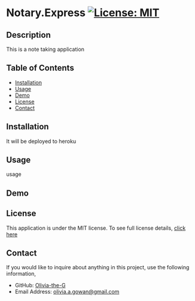 # Notary.Express [![License: MIT](https://img.shields.io/badge/License-MIT-yellow?style=flat-square&link=https%3A%2F%2Fopensource.org%2Flicense%2Fmit%2F)](https://opensource.org/license/mit/)

## Description 
This is a note taking application 

## Table of Contents

- [Installation](#installation)
- [Usage](#usage)
- [Demo](#demo)
- [License](#license)
- [Contact](#contact)

## Installation
It will be deployed to heroku

## Usage
usage

## Demo


## License
This application is under the MIT license. To see full license details, [click here](https://opensource.org/license/mit/)

## Contact

If you would like to inquire about anything in this project, use the following information,
- GitHub: [Olivia-the-G](https://github.com/Olivia-the-G)
- Email Address: olivia.a.gowan@gmail.com
